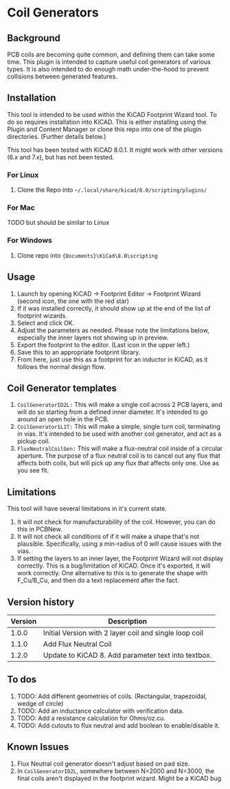 # Coil Generators

## Background

PCB coils are becoming quite common, and defining them can take some time. This plugin is intended to capture useful coil generators of various types.  It is also intended to do enough math under-the-hood to prevent collisions between generated features.  

## Installation

This tool is intended to be used within the KiCAD Footprint Wizard tool. To do so requires installation into KiCAD.  This is either installing using the Plugin and Content Manager or clone this repo into one of the plugin directories.  (Further details below.)

This tool has been tested with KiCAD 8.0.1.  It might work with other versions (6.x and 7.x), but has not been tested.

### For Linux

1. Clone the Repo into `~/.local/share/kicad/8.0/scripting/plugins/`

### For Mac

TODO but should be similar to Linux

### For Windows

1. Clone repo into `{Documents}\KiCad\8.0\scripting`

## Usage

1. Launch by opening KiCAD -> Footprint Editor -> Footprint Wizard (second icon, the one with the red star)
1. If it was installed correctly, it should show up at the end of the list of footprint wizards.
1. Select and click OK.
1. Adjust the parameters as needed.  Please note the limitations below, especially the inner layers not showing up in preview.
1. Export the footprint to the editor. (Last icon in the upper left.)
1. Save this to an appropriate footprint library.  
1. From here, just use this as a footprint for an inductor in KiCAD, as it follows the normal design flow.

## Coil Generator templates

1. `CoilGeneratorID2L:` This will make a single coil across 2 PCB layers, and will do so starting from a defined inner diameter. It's intended to go around an open hole in the PCB.
1. `CoilGenerator1L1T:` This will make a simple, single turn coil, terminating in vias.  It's intended to be used with another coil generator, and act as a pickup coil.
1. `FluxNeutralCoilGen:` This will make a flux-neutral coil inside of a circular aperture.  The purpose of a flux neutral coil is to cancel out any flux that affects both coils, but will pick up any flux that affects only one.  Use as you see fit.

## Limitations

This tool will have several limitations in it's current state.

1. It will not check for manufacturability of the coil.  However, you can do this in PCBNew.
1. It will not check all conditions of if it will make a shape that's not plausible.  Specifically, using a min-radius of 0 will cause issues with the vias.
1. If setting the layers to an inner layer, the Footprint Wizard will not display correctly.  This is a bug/limitation of KiCAD.  Once it's exported, it will work correctly.  One alternative to this is to generate the shape with F_Cu/B_Cu, and then do a text replacement after the fact.

## Version history

| Version | Description |
| ------- | ----------- |
| 1.0.0   | Initial Version with 2 layer coil and single loop coil |
| 1.1.0   | Add Flux Neutral Coil |
| 1.2.0   | Update to KiCAD 8. Add parameter text into textbox. |

## To dos

1. TODO: Add different geometries of coils. (Rectangular, trapezoidal, wedge of circle)
1. TODO: Add an inductance calculator with verification data.
1. TODO: Add a resistance calculation for Ohms/oz.cu.
1. TODO: Add cutouts to flux neutral and add boolean to enable/disable it.

## Known Issues

1. Flux Neutral coil generator doesn't adjust based on pad size.  
1. In `CoilGeneratorID2L`, somewhere between N=2000 and N=3000, the final coils aren't displayed in the footprint wizard.  Might be a KiCAD bug
